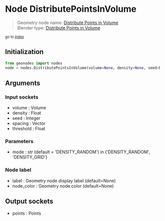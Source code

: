 
# Node DistributePointsInVolume

> Geometry node name: [Distribute Points in Volume](https://docs.blender.org/manual/en/latest/modeling/geometry_nodes/point/distribute_points_in_volume.html)<br>
  Blender type: [Distribute Points in Volume](https://docs.blender.org/api/current/bpy.types.GeometryNodeDistributePointsInVolume.html)
  
<sub>go to [index](index.md)</sub>

## Initialization

```python
from geonodes import nodes
node = nodes.DistributePointsInVolume(volume=None, density=None, seed=None, spacing=None, threshold=None, mode='DENSITY_RANDOM', label=None, node_color=None)
```



## Arguments


### Input sockets

- volume : Volume
- density : Float
- seed : Integer
- spacing : Vector
- threshold : Float

### Parameters

- mode : str (default = 'DENSITY_RANDOM') in ('DENSITY_RANDOM', 'DENSITY_GRID')

### Node label

- label : Geometry node display label (default=None)
- node_color : Geometry node color (default=None)

## Output sockets

- points : Points

